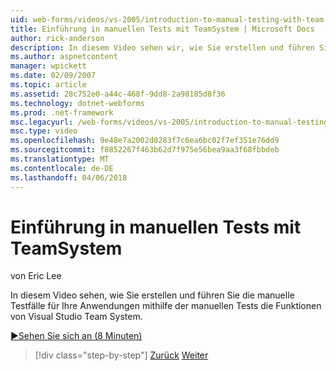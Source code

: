 ```yaml
---
uid: web-forms/videos/vs-2005/introduction-to-manual-testing-with-team-system
title: Einführung in manuellen Tests mit TeamSystem | Microsoft Docs
author: rick-anderson
description: In diesem Video sehen wir, wie Sie erstellen und führen Sie die manuelle Testfälle für Ihre Anwendungen mithilfe der manuellen Tests die Funktionen von Visual Studio Team System...
ms.author: aspnetcontent
manager: wpickett
ms.date: 02/09/2007
ms.topic: article
ms.assetid: 28c752e0-a44c-468f-9dd8-2a98185d8f36
ms.technology: dotnet-webforms
ms.prod: .net-framework
msc.legacyurl: /web-forms/videos/vs-2005/introduction-to-manual-testing-with-team-system
msc.type: video
ms.openlocfilehash: 9e48e7a2002d0283f7c6ea6bc02f7ef351e76dd9
ms.sourcegitcommit: f8852267f463b62d7f975e56bea9aa3f68fbbdeb
ms.translationtype: MT
ms.contentlocale: de-DE
ms.lasthandoff: 04/06/2018
---
```

<a name="introduction-to-manual-testing-with-team-system"></a>Einführung in manuellen Tests mit TeamSystem
====================
von Eric Lee

In diesem Video sehen, wie Sie erstellen und führen Sie die manuelle Testfälle für Ihre Anwendungen mithilfe der manuellen Tests die Funktionen von Visual Studio Team System.

[&#9654;Sehen Sie sich an (8 Minuten)](https://channel9.msdn.com/Blogs/ASP-NET-Site-Videos/introduction-to-manual-testing-with-team-system)

> [!div class="step-by-step"]
> [Zurück](introduction-to-load-testing-web-applications-with-team-system.md)
> [Weiter](introduction-to-managing-and-running-tests-with-team-system.md)
